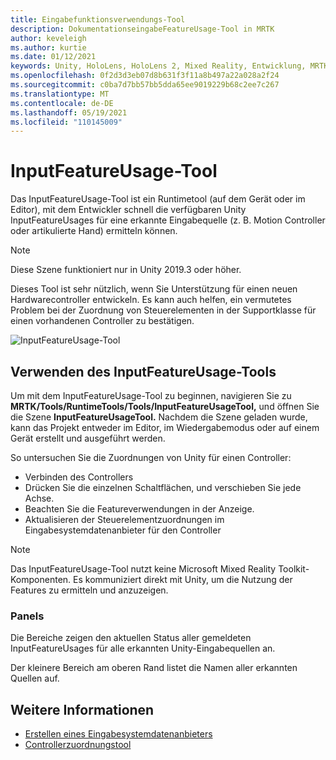 ```yaml
---
title: Eingabefunktionsverwendungs-Tool
description: DokumentationseingabeFeatureUsage-Tool in MRTK
author: keveleigh
ms.author: kurtie
ms.date: 01/12/2021
keywords: Unity, HoloLens, HoloLens 2, Mixed Reality, Entwicklung, MRTK,
ms.openlocfilehash: 0f2d3d3eb07d8b631f3f11a8b497a22a028a2f24
ms.sourcegitcommit: c0ba7d7bb57bb5dda65ee9019229b68c2ee7c267
ms.translationtype: MT
ms.contentlocale: de-DE
ms.lasthandoff: 05/19/2021
ms.locfileid: "110145009"
---
```

# <a name="inputfeatureusage-tool"></a>InputFeatureUsage-Tool

Das InputFeatureUsage-Tool ist ein Runtimetool (auf dem Gerät oder im Editor), mit dem Entwickler schnell die verfügbaren Unity InputFeatureUsages für eine erkannte Eingabequelle (z. B. Motion Controller oder artikulierte Hand) ermitteln können.

> [!NOTE]
> Diese Szene funktioniert nur in Unity 2019.3 oder höher.

Dieses Tool ist sehr nützlich, wenn Sie Unterstützung für einen neuen Hardwarecontroller entwickeln. Es kann auch helfen, ein vermutetes Problem bei der Zuordnung von Steuerelementen in der Supportklasse für einen vorhandenen Controller zu bestätigen.

![InputFeatureUsage-Tool](../images/controller-mapping-tool/InputFeatureUsages.png)

## <a name="using-the-inputfeatureusage-tool"></a>Verwenden des InputFeatureUsage-Tools

Um mit dem InputFeatureUsage-Tool zu beginnen, navigieren Sie zu **MRTK/Tools/RuntimeTools/Tools/InputFeatureUsageTool,** und öffnen Sie die Szene **InputFeatureUsageTool.** Nachdem die Szene geladen wurde, kann das Projekt entweder im Editor, im Wiedergabemodus oder auf einem Gerät erstellt und ausgeführt werden.

So untersuchen Sie die Zuordnungen von Unity für einen Controller:

- Verbinden des Controllers
- Drücken Sie die einzelnen Schaltflächen, und verschieben Sie jede Achse.
- Beachten Sie die Featureverwendungen in der Anzeige.
- Aktualisieren der Steuerelementzuordnungen im Eingabesystemdatenanbieter für den Controller

> [!NOTE]
> Das InputFeatureUsage-Tool nutzt keine Microsoft Mixed Reality Toolkit-Komponenten. Es kommuniziert direkt mit Unity, um die Nutzung der Features zu ermitteln und anzuzeigen.

### <a name="panels"></a>Panels

Die Bereiche zeigen den aktuellen Status aller gemeldeten InputFeatureUsages für alle erkannten Unity-Eingabequellen an.

Der kleinere Bereich am oberen Rand listet die Namen aller erkannten Quellen auf.

## <a name="see-also"></a>Weitere Informationen

- [Erstellen eines Eingabesystemdatenanbieters](../input/create-data-provider.md)
- [Controllerzuordnungstool](controller-mapping-tool.md)
